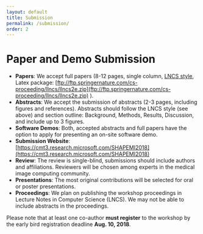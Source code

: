 ```yaml
---
layout: default
title: Submission
permalink: /submission/
order: 2
---
```

# Paper and Demo Submission

* **Papers**: We accept full papers (8-12 pages, single column, [LNCS style](http://www.springer.com/de/it-informatik/lncs/conference-proceedings-guidelines), Latex package: [ftp://ftp.springernature.com/cs-proceeding/llncs/llncs2e.zip](ftp://ftp.springernature.com/cs-proceeding/llncs/llncs2e.zip) ). 
* **Abstracts**: We accept the submission of abstracts (2-3 pages, including figures and references). Abstracts should follow the LNCS style (see above) and section outline: Background, Methods, Results, Discussion, and include up to 3 figures. 
* **Software Demos**: Both, accepted abstracts and full papers have the option to apply for presenting an on-site software demo. 
* **Submission Website**: [https://cmt3.research.microsoft.com/SHAPEMI2018](https://cmt3.research.microsoft.com/SHAPEMI2018)
* **Review**: The review is single-blind, submissions should include authors and affiliations. Reviewers will be chosen among experts in the medical image computing community.
* **Presentations**: The most original contributions will be selected for oral or poster presentations.
* **Proceedings**: We plan on publishing the workshop proceedings in Lecture Notes in Computer Science (LNCS). We may not be able to include abstracts in the proceedings.

Please note that at least one co-author **must register** to the workshop by the early bird registration deadline **Aug. 10, 2018**.
